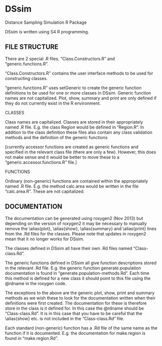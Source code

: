DSsim
=====

Distance Sampling Simulation R Package

DSsim is written using S4 R programming. 

FILE STRUCTURE
--------------

There are 2 special .R files. “Class.Constructors.R” and “generic.functions.R”.

“Class.Constructors.R” contains the user interface methods to be used for constructing classes. 

“generic.functions.R” uses setGeneric to create the generic function definitions to be used for one or more classes in DSsim. Generic function names are not capitalized. Plot, show, summary and print are only defined if they do not currently exist in the R environment.

CLASSES

Class names are capitalized. Classes are stored in their appropriately named .R file. E.g. the class Region would be defined in “Region.R”. In addition to the class definition these files also contain any class validation methods and the definition of the generic functions

[currently accessor functions are created as generic functions and specified in the relevant class file (there are only a few). However, this does not make sense and it would be better to move these to a “generic.accessor.functions.R” file.]
 
FUNCTIONS

Ordinary (non-generic) functions are contained within the appropriately named .R file. E.g. the method calc.area would be written in the file “calc.area.R”. These are not capitalized.


DOCUMENTATION
-------------

The documentation can be generated using roxygen2 (Nov 2013) but depending on the version of roxygen2 it may be necessary to manually remove the \alias{plot}, \alias{show}, \alias{summary} and \alias{print} lines from the .Rd files for the classes. Please note that updates in roxygen2 mean that it no longer works for DSsim.

The classes defined in DSsim all have their own .Rd files named “Class-class.Rd”.

The generic functions defined in DSsim all give function descriptions stored in the relevant .Rd file. E.g. the generic function generate.population documentation is found in “generate.population-methods.Rd”. Each time this method is defined for a new class it should point to this file using the @rdname in the roxygen code. 

The exceptions to the above are the generic plot, show, print and summary methods as we wish these to look for the documentation written when their definitions were first created. The documentation for these is therefore store in the class is it defined for. In this case the @rdname should be “Class-class.Rd”. It is in this case that you have to be careful that the \alias{show} etc. is not included in the “Class-class.Rd”  file.

Each standard (non-generic) function has a .Rd file of the same name as the function if it is documented. E.g. the documentation for make.region is found in “make.region.Rd”.
